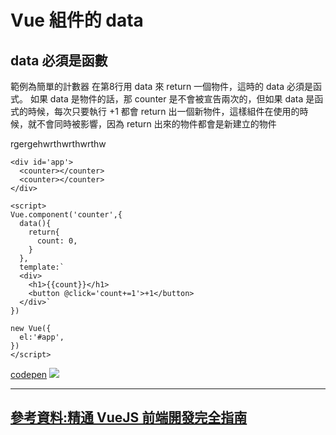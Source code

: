 # Vue 組件的 data

## data 必須是函數
範例為簡單的計數器
在第8行用 data 來 return 一個物件，這時的 data 必須是函式。
如果 data 是物件的話，那 counter 是不會被宣告兩次的，但如果 data 是函式的時候，每次只要執行 +1 都會 return 出一個新物件，這樣組件在使用的時候，就不會同時被影響，因為 return 出來的物件都會是新建立的物件

rgergehwrthwrthwrthw
```htmlmixed=
<div id='app'>
  <counter></counter>
  <counter></counter>
</div>

<script>
Vue.component('counter',{
  data(){
    return{
      count: 0,
    }
  },
  template:`
  <div>
    <h1>{{count}}</h1>
    <button @click='count+=1'>+1</button>
  </div>`
})

new Vue({
  el:'#app',
})
</script>
```
[codepen](https://codepen.io/gleofgja/pen/PoNppeB?editors=1011)
![](https://i.imgur.com/U9YN08F.png)

---
## [參考資料:精通 VueJS 前端開發完全指南](https://hiskio.com/courses/145)